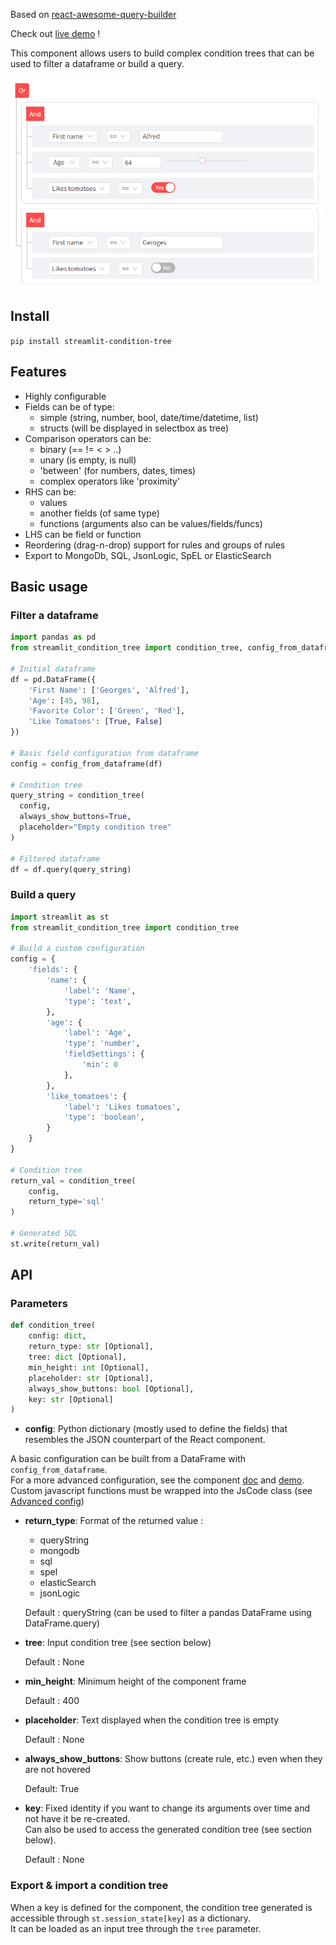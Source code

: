 
Based on [react-awesome-query-builder](https://github.com/ukrbublik/react-awesome-query-builder)

Check out [live demo](https://condition-tree-demo.streamlit.app/) !

This component allows users to build complex condition trees that can be used to filter a dataframe or build a query.

<img src="preview.jpg" width="500" alt="preview">


## Install

`pip install streamlit-condition-tree`


## Features
- Highly configurable
- Fields can be of type:
  - simple (string, number, bool, date/time/datetime, list)
  - structs (will be displayed in selectbox as tree)
- Comparison operators can be:
  - binary (== != < > ..)
  - unary (is empty, is null)
  - 'between' (for numbers, dates, times)
  - complex operators like 'proximity'
- RHS can be:
  - values
  - another fields (of same type)
  - functions (arguments also can be values/fields/funcs)
- LHS can be field or function
- Reordering (drag-n-drop) support for rules and groups of rules
- Export to MongoDb, SQL, JsonLogic, SpEL or ElasticSearch

## Basic usage

### Filter a dataframe

```python
import pandas as pd
from streamlit_condition_tree import condition_tree, config_from_dataframe

# Initial dataframe
df = pd.DataFrame({
    'First Name': ['Georges', 'Alfred'],
    'Age': [45, 98],
    'Favorite Color': ['Green', 'Red'],
    'Like Tomatoes': [True, False]
})

# Basic field configuration from dataframe
config = config_from_dataframe(df)

# Condition tree
query_string = condition_tree(
  config,
  always_show_buttons=True,
  placeholder="Empty condition tree"
)

# Filtered dataframe
df = df.query(query_string)
```

### Build a query

```python
import streamlit as st
from streamlit_condition_tree import condition_tree

# Build a custom configuration
config = {
    'fields': {
        'name': {
            'label': 'Name',
            'type': 'text',
        },
        'age': {
            'label': 'Age',
            'type': 'number',
            'fieldSettings': {
                'min': 0
            },
        },
        'like_tomatoes': {
            'label': 'Likes tomatoes',
            'type': 'boolean',
        }
    }
}

# Condition tree
return_val = condition_tree(
    config,
    return_type='sql'
)

# Generated SQL
st.write(return_val)
```

## API

### Parameters

```python
def condition_tree(
    config: dict,
    return_type: str [Optional],
    tree: dict [Optional],
    min_height: int [Optional],
    placeholder: str [Optional],
    always_show_buttons: bool [Optional],
    key: str [Optional]
)
```

- **config**: Python dictionary (mostly used to define the fields) that resembles the JSON counterpart of
  the React component.
   
A basic configuration can be built from a DataFrame with `config_from_dataframe`.  
For a more advanced configuration, see the component [doc](https://github.com/ukrbublik/react-awesome-query-builder/blob/master/CONFIG.adoc)
and [demo](https://ukrbublik.github.io/react-awesome-query-builder/).
Custom javascript functions must be wrapped into the JsCode class (see [Advanced config](https://condition-tree-demo.streamlit.app/Advanced_config))

- **return_type**: Format of the returned value :
  - queryString
  - mongodb
  - sql
  - spel
  - elasticSearch
  - jsonLogic  

  Default : queryString (can be used to filter a pandas DataFrame using DataFrame.query)


- **tree**: Input condition tree (see section below)
  
  Default : None


- **min_height**: Minimum height of the component frame
  
  Default : 400


- **placeholder**: Text displayed when the condition tree is empty
  
  Default : None


- **always_show_buttons**: Show buttons (create rule, etc.) even when they are not hovered

  Default: True


- **key**: Fixed identity if you want to change its arguments over time and not have it be re-created.  
Can also be used to access the generated condition tree (see section below).

  Default : None


### Export & import a condition tree

When a key is defined for the component, the condition tree generated is accessible through `st.session_state[key]` as a dictionary.  
It can be loaded as an input tree through the `tree` parameter.
